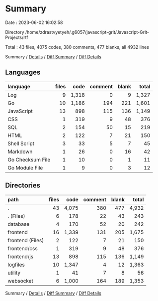 # Summary

Date : 2023-06-02 16:02:58

Directory /home/zdrastvyetyeh/.g6057/javascript-grit/Javascript-Grit-Projects/rtf

Total : 43 files,  4075 codes, 380 comments, 477 blanks, all 4932 lines

Summary / [Details](details.md) / [Diff Summary](diff.md) / [Diff Details](diff-details.md)

## Languages
| language | files | code | comment | blank | total |
| :--- | ---: | ---: | ---: | ---: | ---: |
| Log | 9 | 1,318 | 0 | 9 | 1,327 |
| Go | 10 | 1,186 | 194 | 221 | 1,601 |
| JavaScript | 13 | 898 | 115 | 136 | 1,149 |
| CSS | 1 | 319 | 9 | 48 | 376 |
| SQL | 2 | 154 | 50 | 15 | 219 |
| HTML | 2 | 122 | 7 | 21 | 150 |
| Shell Script | 3 | 33 | 5 | 7 | 45 |
| Markdown | 1 | 26 | 0 | 16 | 42 |
| Go Checksum File | 1 | 10 | 0 | 1 | 11 |
| Go Module File | 1 | 9 | 0 | 3 | 12 |

## Directories
| path | files | code | comment | blank | total |
| :--- | ---: | ---: | ---: | ---: | ---: |
| . | 43 | 4,075 | 380 | 477 | 4,932 |
| . (Files) | 6 | 178 | 22 | 43 | 243 |
| database | 4 | 170 | 52 | 20 | 242 |
| frontend | 16 | 1,339 | 131 | 205 | 1,675 |
| frontend (Files) | 2 | 122 | 7 | 21 | 150 |
| frontend/css | 1 | 319 | 9 | 48 | 376 |
| frontend/js | 13 | 898 | 115 | 136 | 1,149 |
| logfiles | 10 | 1,347 | 4 | 12 | 1,363 |
| utility | 1 | 41 | 7 | 8 | 56 |
| websocket | 6 | 1,000 | 164 | 189 | 1,353 |

Summary / [Details](details.md) / [Diff Summary](diff.md) / [Diff Details](diff-details.md)